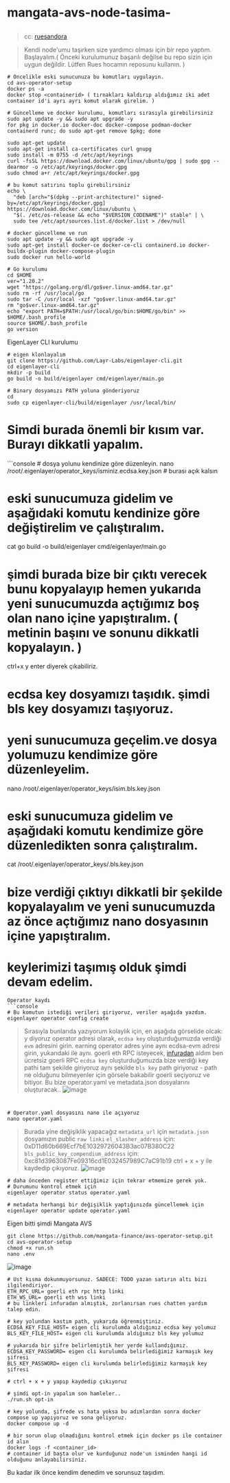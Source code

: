 <h1>mangata-avs-node-tasima-</h1>

## 
> cc: [ruesandora](https://github.com/ruesandora/mangata-AVS)

> Kendi node'umu taşırken size yardımcı olması için bir repo yaptım.
Başlayalım.( Önceki kurulumunuz başarılı değilse bu repo sizin için uygun değildir. Lütfen Rues hocamın reposunu kullanın. )

```console
# Öncelikle eski sunucunuza bu komutları uygulayın.
cd avs-operator-setup
docker ps -a
docker stop <containerid> ( tırnakları kaldırıp aldığımız iki adet container id'i ayrı ayrı komut olarak girelim. )

# Güncelleme ve docker kurulumu, komutları sırasıyla girebilirsiniz
sudo apt update -y && sudo apt upgrade -y
for pkg in docker.io docker-doc docker-compose podman-docker containerd runc; do sudo apt-get remove $pkg; done

sudo apt-get update
sudo apt-get install ca-certificates curl gnupg
sudo install -m 0755 -d /etc/apt/keyrings
curl -fsSL https://download.docker.com/linux/ubuntu/gpg | sudo gpg --dearmor -o /etc/apt/keyrings/docker.gpg
sudo chmod a+r /etc/apt/keyrings/docker.gpg

# bu komut satırını toplu girebilirsiniz
echo \
  "deb [arch="$(dpkg --print-architecture)" signed-by=/etc/apt/keyrings/docker.gpg] https://download.docker.com/linux/ubuntu \
  "$(. /etc/os-release && echo "$VERSION_CODENAME")" stable" | \
  sudo tee /etc/apt/sources.list.d/docker.list > /dev/null

# docker güncelleme ve run
sudo apt update -y && sudo apt upgrade -y
sudo apt-get install docker-ce docker-ce-cli containerd.io docker-buildx-plugin docker-compose-plugin
sudo docker run hello-world

# Go kurulumu
cd $HOME
ver="1.20.2"
wget "https://golang.org/dl/go$ver.linux-amd64.tar.gz"
sudo rm -rf /usr/local/go
sudo tar -C /usr/local -xzf "go$ver.linux-amd64.tar.gz"
rm "go$ver.linux-amd64.tar.gz"
echo "export PATH=$PATH:/usr/local/go/bin:$HOME/go/bin" >> $HOME/.bash_profile
source $HOME/.bash_profile
go version
```
EigenLayer CLI kurulumu
```console
# eigen klonlayalım
git clone https://github.com/Layr-Labs/eigenlayer-cli.git
cd eigenlayer-cli
mkdir -p build
go build -o build/eigenlayer cmd/eigenlayer/main.go

# Binary dosyamızı PATH yoluna gönderiyoruz
cd
sudo cp eigenlayer-cli/build/eigenlayer /usr/local/bin/
```

<h1> Simdi burada önemli bir kısım var. Burayı dikkatli yapalım. </h1>
```console
# dosya yolunu kendinize göre düzenleyin.
nano /root/.eigenlayer/operator_keys/isminiz.ecdsa.key.json
# burası açık kalsın

# eski sunucumuza gidelim ve aşağıdaki komutu kendinize göre değiştirelim ve çalıştıralım.
cat go build -o build/eigenlayer cmd/eigenlayer/main.go
# şimdi burada bize bir çıktı verecek bunu kopyalayıp hemen yukarıda yeni sunucumuzda açtığımız boş olan nano içine yapıştıralım. ( metinin başını ve sonunu dikkatli kopyalayın. )
ctrl+x y enter diyerek çıkabiliriz.
# ecdsa key dosyamızı taşıdık. şimdi bls key dosyamızı taşıyoruz.
# yeni sunucumuza geçelim.ve dosya yolumuzu kendimize göre düzenleyelim.
nano /root/.eigenlayer/operator_keys/isim.bls.key.json

# eski sunucumuza gidelim ve aşağıdaki komutu kendimize göre düzenledikten sonra çalıştıralım.
cat /root/.eigenlayer/operator_keys/.bls.key.json
# bize verdiği çıktıyı dikkatli bir şekilde kopyalayalım ve yeni sunucumuzda az önce açtığımız nano dosyasının içine yapıştıralım.
# keylerimizi taşımış olduk şimdi devam edelim.
```
Operator kaydı
```console
# Bu komutun istediği verileri giriyoruz, veriler aşağıda yazdım.
eigenlayer operator config create
```

> Sırasıyla bunlarıda yazıyorum kolaylık için, en aşağıda görselide olcak:
> y diyoruz
> operator adresi olarak, `ecdsa key` oluşturduğumuzda verdiği `evm` adresini girin.
> earning operator adres yine aynı ecdsa-evm adresi girin, yukarıdaki ile aynı.
> goerli eth RPC isteyecek, [infuradan](https://app.infura.io/) aldım ben ücretsiz goerli RPC
> `ecdsa key` oluşturduğumuzda bize verdiği key pathi tam şekilde giriyoruz
> aynı şekilde `bls key` path giriyoruz - path ne olduğunu bilmeyenler için görsele bakabilir
> goerli seçiyoruz ve bitiyor. 
> Bu bize operator.yaml ve metadata.json dosyalarını oluşturacak..
![image](https://github.com/ruesandora/mangata-AVS/assets/101149671/28554c5b-873d-4296-8e1b-8cda670c8e6f)

#

```console
# Operator.yaml dosyasını nano ile açıyoruz
nano operator.yaml
```

> Burada yine değişiklik yapacağız
> `metadata_url` için `metadata.json` dosyamızın public `raw linki`
> `el_slasher_address` için: 0xD11d60b669Ecf7bE10329726043B3ac07B380C22
> `bls_public_key_compendium_address` için: 0xc81d3963087Fe09316cd1E032457989C7aC91b19
> ctrl + x + y ile kaydedip çıkıyoruz.
![image](https://github.com/ruesandora/mangata-AVS/assets/101149671/e61df955-89ac-4f31-8318-46c013d78817)

```console
# daha önceden register ettiğimiz için tekrar etmemize gerek yok.
# Durumunu kontrol etmek için
eigenlayer operator status operator.yaml

# metadata herhangi bir değişiklik yaptığınızda güncellemek için
eigenlayer operator update operator.yaml
```
Eigen bitti şimdi Mangata AVS
```console
git clone https://github.com/mangata-finance/avs-operator-setup.git
cd avs-operator-setup
chmod +x run.sh
nano .env
```

![image](https://github.com/ruesandora/mangata-AVS/assets/101149671/009b304b-23ed-4045-b23f-b0593ce76f89)

```console
# Üst kısma dokunmuyorsunuz. SADECE: TODO yazan satırın altı bizi ilgilendiriyor.
ETH_RPC_URL= goerli eth rpc http linki
ETH_WS_URL= goerli eth wss linki
# bu linkleri infuradan almıştık, zorlanırsan rues chatten yardım talep edin.

# key yolundan kastım path, yukarıda öğrenmiştiniz.
ECDSA_KEY_FILE_HOST= eigen cli kurulumda aldığımız ecdsa key yolumuz
BLS_KEY_FILE_HOST= eigen cli kurulumda aldığımız bls key yolumuz

# yukarıda bir şifre belirlemiştik her yerde kullandığımız.
ECDSA_KEY_PASSWORD= eigen cli kurulumda belirlediğimiz karmaşık key şifresi
BLS_KEY_PASSWORD= eigen cli kurulumda belirlediğimiz karmaşık key şifresi

# ctrl + x + y yapıp kaydedip çıkıyoruz

# şimdi opt-in yapalım son hamleler..
./run.sh opt-in

# key yolunda, şifrede vs hata yoksa bu adımlardan sonra docker compose up yapıyoruz ve sona geliyoruz.
docker compose up -d

# bir sorun olup olmadığını kontrol etmek için docker ps ile container id alın
docker logs -f <container_id>
# container id başta olur ve kurduğunuz node'un isminden hangi id olduğunu anlayabilirsiniz.
```
Bu kadar ilk önce kendim denedim ve sorunsuz taşıdım.





